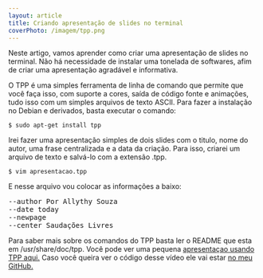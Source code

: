 ```yaml
---
layout: article
title: Criando apresentação de slides no terminal
coverPhoto: /imagem/tpp.png
---
```

Neste artigo, vamos aprender como criar uma apresentação de slides no terminal.
Não há necessidade de instalar uma tonelada de softwares, afim de criar uma apresentação agradável e informativa.

O TPP é uma simples ferramenta de linha de comando que permite que você faça isso,
com suporte a cores, saída de código fonte e animações, tudo isso com um simples arquivos de texto ASCII.
Para fazer a instalação no Debian e derivados, basta executar o comando:

`$ sudo apt-get install tpp`

Irei fazer uma apresentação simples de dois slides com o titulo, nome do autor, uma frase centralizada e a data da criação. Para isso, criarei um arquivo de texto e salvá-lo com a extensão .tpp.

`$ vim apresentacao.tpp`

E nesse arquivo vou colocar as informações a baixo:
<pre class ="language-bash">
--author Por Allythy Souza
--date today
--newpage
--center Saudações Livres
</pre>

Para saber mais sobre os comandos do TPP basta ler o README que esta em  /usr/share/doc/tpp. Você pode ver uma pequena [apresentaçao usando TPP aqui.](https://www.youtube.com/watch?time_continue=29&v=fcC2aKCDGAs) Caso você queira ver o código desse vídeo ele vai estar [no meu GitHub.](https://github.com/allythy/Apresentacao-de-Slides-no-Terminal)
